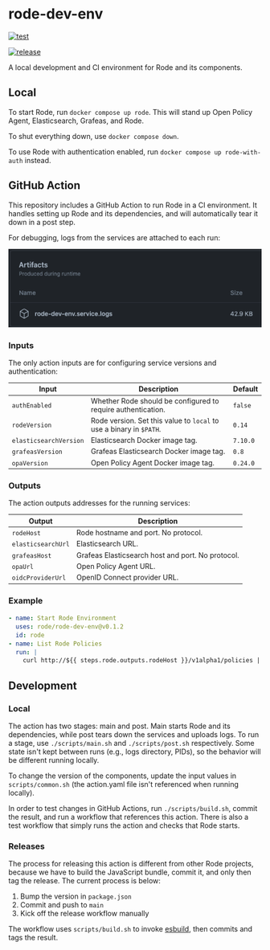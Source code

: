 # rode-dev-env

[![test](https://github.com/rode/rode-dev-env/actions/workflows/test.yaml/badge.svg)](https://github.com/rode/rode-dev-env/actions/workflows/test.yaml)

[![release](https://github.com/rode/rode-dev-env/actions/workflows/release.yaml/badge.svg)](https://github.com/rode/rode-dev-env/actions/workflows/release.yaml)

A local development and CI environment for Rode and its components.  

## Local

To start Rode, run `docker compose up rode`. This will stand up Open Policy Agent, Elasticsearch, Grafeas, and Rode.

To shut everything down, use `docker compose down`.

To use Rode with authentication enabled, run `docker compose up rode-with-auth` instead. 

## GitHub Action

This repository includes a GitHub Action to run Rode in a CI environment. It handles setting up Rode and its dependencies,
and will automatically tear it down in a post step. 

For debugging, logs from the services are attached to each run:

![logs](./assets/logs.png)

### Inputs

The only action inputs are for configuring service versions and authentication:

| Input                  | Description                                                         | Default  |
|------------------------|---------------------------------------------------------------------|----------|
| `authEnabled`          | Whether Rode should be configured to require authentication.        | `false`  |
| `rodeVersion`          | Rode version. Set this value to `local` to use a binary in `$PATH`. | `0.14`   |
| `elasticsearchVersion` | Elasticsearch Docker image tag.                                     | `7.10.0` |
| `grafeasVersion`       | Grafeas Elasticsearch Docker image tag.                             | `0.8`    |
| `opaVersion`           | Open Policy Agent Docker image tag.                                 | `0.24.0` |

### Outputs

The action outputs addresses for the running services:

| Output             | Description                                       |
|--------------------|---------------------------------------------------|
| `rodeHost`         | Rode hostname and port. No protocol.              |
| `elasticsearchUrl` | Elasticsearch URL.                                |
| `grafeasHost`      | Grafeas Elasticsearch host and port. No protocol. |
| `opaUrl`           | Open Policy Agent URL.                            |
| `oidcProviderUrl`  | OpenID Connect provider URL.                      |

### Example

```yaml
- name: Start Rode Environment
  uses: rode/rode-dev-env@v0.1.2
  id: rode
- name: List Rode Policies
  run: |
    curl http://${{ steps.rode.outputs.rodeHost }}/v1alpha1/policies | jq
```

## Development

### Local

The action has two stages: main and post. Main starts Rode and its dependencies, while post tears down the services and
uploads logs. To run a stage, use `./scripts/main.sh` and `./scripts/post.sh` respectively. Some state isn't kept between
runs (e.g., logs directory, PIDs), so the behavior will be different running locally. 

To change the version of the components, update the input values in `scripts/common.sh` (the action.yaml file isn't referenced
when running locally).

In order to test changes in GitHub Actions, run `./scripts/build.sh`, commit the result, and run a workflow that references this action.
There is also a test workflow that simply runs the action and checks that Rode starts.

### Releases

The process for releasing this action is different from other Rode projects, because we have to build the JavaScript
bundle, commit it, and only then tag the release. The current process is below:

1. Bump the version in `package.json`
1. Commit and push to `main`
1. Kick off the release workflow manually

The workflow uses `scripts/build.sh` to invoke [esbuild](https://esbuild.github.io/), then commits and tags the result.  
